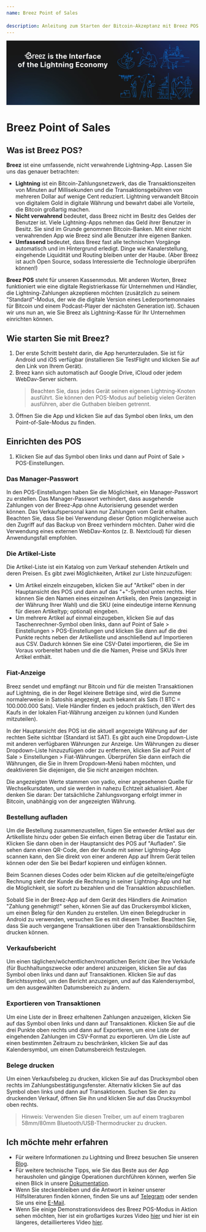 ```yaml
---
name: Breez Point of Sales

description: Anleitung zum Starten der Bitcoin-Akzeptanz mit Breez POS
---
```


![cover](assets/cover.jpeg)

# Breez Point of Sales

## Was ist Breez POS?

**Breez** ist eine umfassende, nicht verwahrende Lightning-App. Lassen Sie uns das genauer betrachten:

- **Lightning** ist ein Bitcoin-Zahlungsnetzwerk, das die Transaktionszeiten von Minuten auf Millisekunden und die Transaktionsgebühren von mehreren Dollar auf wenige Cent reduziert. Lightning verwandelt Bitcoin von digitalem Gold in digitale Währung und bewahrt dabei alle Vorteile, die Bitcoin großartig machen.
- **Nicht verwahrend** bedeutet, dass Breez nicht im Besitz des Geldes der Benutzer ist. Viele Lightning-Apps nehmen das Geld ihrer Benutzer in Besitz. Sie sind im Grunde genommen Bitcoin-Banken. Mit einer nicht verwahrenden App wie Breez sind alle Benutzer ihre eigenen Banken.
- **Umfassend** bedeutet, dass Breez fast alle technischen Vorgänge automatisch und im Hintergrund erledigt. Dinge wie Kanalerstellung, eingehende Liquidität und Routing bleiben unter der Haube. (Aber Breez ist auch Open Source, sodass Interessierte die Technologie überprüfen können!)

**Breez POS** steht für unseren Kassenmodus. Mit anderen Worten, Breez funktioniert wie eine digitale Registrierkasse für Unternehmen und Händler, die Lightning-Zahlungen akzeptieren möchten (zusätzlich zu seinem "Standard"-Modus, der wie die digitale Version eines Lederportemonnaies für Bitcoin und einem Podcast-Player der nächsten Generation ist). Schauen wir uns nun an, wie Sie Breez als Lightning-Kasse für Ihr Unternehmen einrichten können.

## Wie starten Sie mit Breez?

1. Der erste Schritt besteht darin, die App herunterzuladen. Sie ist für Android und iOS verfügbar (installieren Sie TestFlight und klicken Sie auf den Link von Ihrem Gerät).
2. Breez kann sich automatisch auf Google Drive, iCloud oder jedem WebDav-Server sichern.
   > Beachten Sie, dass jedes Gerät seinen eigenen Lightning-Knoten ausführt. Sie können den POS-Modus auf beliebig vielen Geräten ausführen, aber die Guthaben bleiben getrennt.
3. Öffnen Sie die App und klicken Sie auf das Symbol oben links, um den Point-of-Sale-Modus zu finden.

## Einrichten des POS

1. Klicken Sie auf das Symbol oben links und dann auf Point of Sale > POS-Einstellungen.

### Das Manager-Passwort

In den POS-Einstellungen haben Sie die Möglichkeit, ein Manager-Passwort zu erstellen. Das Manager-Passwort verhindert, dass ausgehende Zahlungen von der Breez-App ohne Autorisierung gesendet werden können. Das Verkaufspersonal kann nur Zahlungen vom Gerät erhalten. Beachten Sie, dass Sie bei Verwendung dieser Option möglicherweise auch den Zugriff auf das Backup von Breez verhindern möchten. Daher wird die Verwendung eines externen WebDav-Kontos (z. B. Nextcloud) für diesen Anwendungsfall empfohlen.

### Die Artikel-Liste

Die Artikel-Liste ist ein Katalog von zum Verkauf stehenden Artikeln und deren Preisen. Es gibt zwei Möglichkeiten, Artikel zur Liste hinzuzufügen:

- Um Artikel einzeln einzugeben, klicken Sie auf "Artikel" oben in der Hauptansicht des POS und dann auf das "+"-Symbol unten rechts. Hier können Sie den Namen eines einzelnen Artikels, den Preis (angezeigt in der Währung Ihrer Wahl) und die SKU (eine eindeutige interne Kennung für diesen Artikeltyp; optional) eingeben.
- Um mehrere Artikel auf einmal einzugeben, klicken Sie auf das Taschenrechner-Symbol oben links, dann auf Point of Sale > Einstellungen > POS-Einstellungen und klicken Sie dann auf die drei Punkte rechts neben der Artikelliste und anschließend auf Importieren aus CSV. Dadurch können Sie eine CSV-Datei importieren, die Sie im Voraus vorbereitet haben und die die Namen, Preise und SKUs Ihrer Artikel enthält.

### Fiat-Anzeige

Breez sendet und empfängt nur Bitcoin und für die meisten Transaktionen auf Lightning, die in der Regel kleinere Beträge sind, wird die Summe normalerweise in Satoshis angezeigt, auch bekannt als Sats (1 BTC = 100.000.000 Sats). Viele Händler finden es jedoch praktisch, den Wert des Kaufs in der lokalen Fiat-Währung anzeigen zu können (und Kunden mitzuteilen).

In der Hauptansicht des POS ist die aktuell angezeigte Währung auf der rechten Seite sichtbar (Standard ist SAT). Es gibt auch eine Dropdown-Liste mit anderen verfügbaren Währungen zur Anzeige. Um Währungen zu dieser Dropdown-Liste hinzuzufügen oder zu entfernen, klicken Sie auf Point of Sale > Einstellungen > Fiat-Währungen. Überprüfen Sie dann einfach die Währungen, die Sie in Ihrem Dropdown-Menü haben möchten, und deaktivieren Sie diejenigen, die Sie nicht anzeigen möchten.

Die angezeigten Werte stammen von yadio, einer angesehenen Quelle für Wechselkursdaten, und sie werden in nahezu Echtzeit aktualisiert. Aber denken Sie daran: Der tatsächliche Zahlungsvorgang erfolgt immer in Bitcoin, unabhängig von der angezeigten Währung.

### Bestellung aufladen

Um die Bestellung zusammenzustellen, fügen Sie entweder Artikel aus der Artikelliste hinzu oder geben Sie einfach einen Betrag über die Tastatur ein. Klicken Sie dann oben in der Hauptansicht des POS auf "Aufladen". Sie sehen dann einen QR-Code, den der Kunde mit seiner Lightning-App scannen kann, den Sie direkt von einer anderen App auf Ihrem Gerät teilen können oder den Sie bei Bedarf kopieren und einfügen können.

Beim Scannen dieses Codes oder beim Klicken auf die geteilte/eingefügte Rechnung sieht der Kunde die Rechnung in seiner Lightning-App und hat die Möglichkeit, sie sofort zu bezahlen und die Transaktion abzuschließen.

Sobald Sie in der Breez-App auf dem Gerät des Händlers die Animation "Zahlung genehmigt!" sehen, können Sie auf das Druckersymbol klicken, um einen Beleg für den Kunden zu erstellen. Um einen Belegdrucker in Android zu verwenden, versuchen Sie es mit diesem Treiber. Beachten Sie, dass Sie auch vergangene Transaktionen über den Transaktionsbildschirm drucken können.

### Verkaufsbericht

Um einen täglichen/wöchentlichen/monatlichen Bericht über Ihre Verkäufe (für Buchhaltungszwecke oder andere) anzuzeigen, klicken Sie auf das Symbol oben links und dann auf Transaktionen. Klicken Sie auf das Berichtssymbol, um den Bericht anzuzeigen, und auf das Kalendersymbol, um den ausgewählten Datumsbereich zu ändern.

### Exportieren von Transaktionen

Um eine Liste der in Breez erhaltenen Zahlungen anzuzeigen, klicken Sie auf das Symbol oben links und dann auf Transaktionen. Klicken Sie auf die drei Punkte oben rechts und dann auf Exportieren, um eine Liste der eingehenden Zahlungen im CSV-Format zu exportieren. Um die Liste auf einen bestimmten Zeitraum zu beschränken, klicken Sie auf das Kalendersymbol, um einen Datumsbereich festzulegen.

### Belege drucken

Um einen Verkaufsbeleg zu drucken, klicken Sie auf das Drucksymbol oben rechts im Zahlungsbestätigungsfenster. Alternativ klicken Sie auf das Symbol oben links und dann auf Transaktionen. Suchen Sie den zu druckenden Verkauf, öffnen Sie ihn und klicken Sie auf das Drucksymbol oben rechts.

> Hinweis: Verwenden Sie diesen Treiber, um auf einem tragbaren 58mm/80mm Bluetooth/USB-Thermodrucker zu drucken.

## Ich möchte mehr erfahren

- Für weitere Informationen zu Lightning und Breez besuchen Sie unseren [Blog](https://breez.technology/blog).
- Für weitere technische Tipps, wie Sie das Beste aus der App herausholen und gängige Operationen durchführen können, werfen Sie einen Blick in unsere [Dokumentation](https://breez.technology/documentation).
- Wenn Sie steckenbleiben und die Antwort in keiner unserer Hilfsliteraturen finden können, finden Sie uns auf [Telegram](https://t.me/breez_labs) oder senden Sie uns eine [E-Mail](mailto:support@breez.technology).
- Wenn Sie einige Demonstrationsvideos des Breez POS-Modus in Aktion sehen möchten, hier ist ein großartiges kurzes Video [hier](https://www.youtube.com/watch?v=xxxx) und hier ist ein längeres, detaillierteres Video [hier](https://www.youtube.com/watch?v=xxxx).
